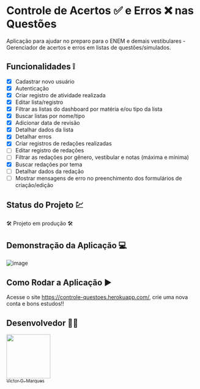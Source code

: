 # Controle de Acertos ✅ e Erros ❌ nas Questões 
Aplicação para ajudar no preparo para o ENEM e demais vestibulares - Gerenciador de acertos e erros em listas de questões/simulados.


## Funcionalidades ❕
- [x] Cadastrar novo usuário
- [x] Autenticação
- [x] Criar registro de atividade realizada
- [x] Editar lista/registro 
- [x] Filtrar as listas do dashboard por matéria e/ou tipo da lista
- [x] Buscar listas por nome/tipo
- [x] Adicionar data de revisão
- [x] Detalhar dados da lista
- [x] Detalhar erros
- [x] Criar registros de redações realizadas
- [ ] Editar registro de redações
- [ ] Filtrar as redações por gênero, vestibular e notas (máxima e mínima)
- [x] Buscar redações por tema
- [ ] Detalhar dados da redação
- [ ] Mostrar mensagens de erro no preenchimento dos formulários de criação/edição

## Status do Projeto 💹
🛠 Projeto em produção 🛠

## Demonstração da Aplicação 💻
![image](https://user-images.githubusercontent.com/86068797/153300289-d7c7f2b2-a5dd-48d5-9990-eaa909b50142.png)

## Como Rodar a Aplicação ▶
Acesse o site https://controle-questoes.herokuapp.com/, crie uma nova conta e bons estudos!!

## Desenvolvedor 👨‍💻
[<img src="https://avatars.githubusercontent.com/u/86068797?s=400&u=043c0b1479770ac997f0cf5a31c986a2815ce810&v=4" width=115 > <br> <sub> Victor G. Marques </sub>](https://www.linkedin.com/in/victor-marques-profile/) 
